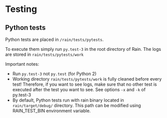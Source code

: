 Testing
=======

Python tests
------------

Python tests are placed in `/rain/tests/pytests`.

To execute them simply run `py.test-3` in the root directory of Rain. The logs
are stored in `rain/tests/pytests/work`

Important notes:
* Run `py.test-3` not `py.test` (for Python 2)
* Working directory `rain/tests/pytests/work` is fully cleaned before every test!
  Therefore, if you want to see logs, make sure that no other test is executed after
  the test you want to see. See options `-x` and `-k` of py.test-3
* By default, Python tests run with rain binary located in `rain/target/debug/` directory.
  This path can be modified using RAIN_TEST_BIN environment variable.
